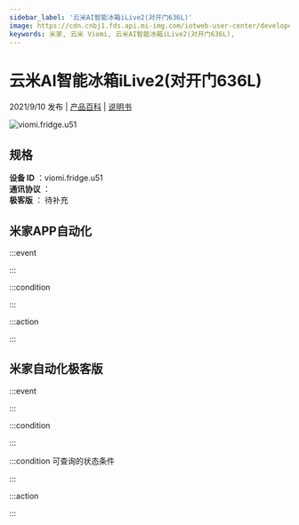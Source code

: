 ```yaml
---
sidebar_label: '云米AI智能冰箱iLive2(对开门636L)'
image: https://cdn.cnbj1.fds.api.mi-img.com/iotweb-user-center/developer_1679068029354hTLYmp1k.png?GalaxyAccessKeyId=AKVGLQWBOVIRQ3XLEW&Expires=9223372036854775807&Signature=UQtlKJ4q0mWy0m4pEDKYvlcxIsE=
keywords: 米家, 云米 Viomi, 云米AI智能冰箱iLive2(对开门636L), 
---
```

# 云米AI智能冰箱iLive2(对开门636L)

2021/9/10 发布 | [产品百科](https://home.mi.com/webapp/content/baike/product/index.html?model=viomi.fridge.u51/) | [说明书](https://home.mi.com/views/introduction.html?model=viomi.fridge.u51&region=cn)

![viomi.fridge.u51](https://cdn.cnbj1.fds.api.mi-img.com/iotweb-user-center/developer_1679068029354hTLYmp1k.png?GalaxyAccessKeyId=AKVGLQWBOVIRQ3XLEW&Expires=9223372036854775807&Signature=UQtlKJ4q0mWy0m4pEDKYvlcxIsE=)

## 规格  
> 
**设备 ID** ：viomi.fridge.u51  
**通讯协议** ：  
**极客版**  ： 待补充 


## 米家APP自动化  

:::event  

:::

:::condition  

:::

:::action   

:::

## 米家自动化极客版  

:::event  

:::

:::condition  

:::

:::condition 可查询的状态条件  

:::

:::action  

:::

        
